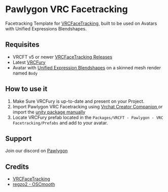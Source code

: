 # Pawlygon VRC Facetracking
Facetracking Template for [VRCFaceTracking](https://github.com/benaclejames/VRCFaceTracking), built to be used on Avatars with Unified Expressions Blendshapes.
## Requisites
* VRCFT v5 or newer [VRCFaceTracking Releases](https://github.com/benaclejames/VRCFaceTracking/releases/latest)
* Latest [VRCFury](https://vrcfury.com/download)
* Avatar with [Unified Expression Blendshapes](https://docs.vrcft.io/docs/tutorial-avatars/tutorial-avatars-extras/unified-blendshapes) on a skinned mesh render named `Body`
## How to use it
1. Make Sure VRCFury is up-to-date and present on your Project.
2. Import Pawlygon VRC Facetracking using [Vrchat Creator Companion ](https://vcc.pawlygon.net/) or import the [unity package manually](https://github.com/PawlygonStudio/VRC-Facetracking/releases/latest)
3. Locate VRCFury prefab located in the `Packages/VRCFT - Pawlygon - VRC Facetracking/Prefabs` and add to your avatar.
## Support
Join our discord on [Pawlygon](https://discord.com/invite/pZew3JGpjb)
## Credits
* [VRCFaceTracking](https://github.com/benaclejames/VRCFaceTracking)
* [regzo2 - OSCmooth](https://github.com/regzo2/OSCmooth)
